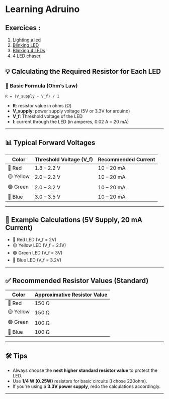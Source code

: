 # Learning Adruino 

## Exercices : 

1. [Lighting a led](./exercices/ex1/)  
2. [Blinking LED](./exercices/ex2/) 
3. [Blinking 4 LEDs](./exercices/ex3/)
4. [4 LED chaser](./exercices/ex4/)

## 💡 Calculating the Required Resistor for Each LED

### 📘 Basic Formula (Ohm’s Law)

```R = (V_supply - V_f) / I ``` 

- **R**: resistor value in ohms (Ω)
- **V_supply**: power supply voltage (5V or 3.3V for arduino)
- **V_f**: Threshold voltage of the LED
- **I**: current through the LED (in amperes, 0.02 A = 20 mA)

---

## 📊 Typical Forward Voltages

| Color  | Threshold Voltage (V_f) | Recommended Current |
|--------|------------------------|----------------------|
| 🔴 Red    | 1.8 – 2.2 V              | 10 – 20 mA             |
| 🟡 Yellow | 2.0 – 2.2 V              | 10 – 20 mA             |
| 🟢 Green  | 2.0 – 3.2 V              | 10 – 20 mA             |
| 🔵 Blue   | 3.0 – 3.5 V              | 10 – 20 mA             |

---

## 🧮 Example Calculations (5V Supply, 20 mA Current)

- 🔴 Red LED (V_f = 2V) 
- 🟡 Yellow LED (V_f = 2.1V)
- 🟢 Green LED (V_f = 3V)
- 🔵 Blue LED (V_f = 3.2V)

---

## ✅ Recommended Resistor Values (Standard)

| Color  | Approximative Resistor Value |
|--------|-------------------------|
| 🔴 Red    | 150 Ω                |
| 🟡 Yellow | 150 Ω                |
| 🟢 Green  | 100 Ω                |
| 🔵 Blue   | 100 Ω                |

---

## 🛠️ Tips

- Always choose the **next higher standard resistor value** to protect the LED.
- Use **1/4 W (0.25W)** resistors for basic circuits (I chose 220ohm).
- If you're using a **3.3V power supply**, redo the calculations accordingly.

---